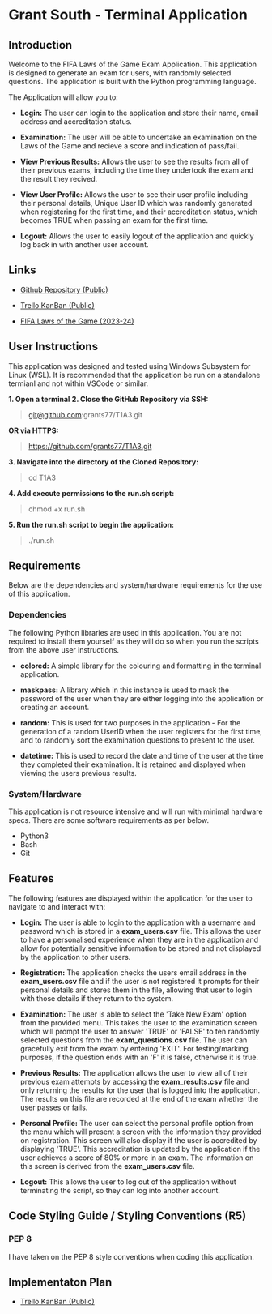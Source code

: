 # Grant South - Terminal Application

## Introduction 

Welcome to the FIFA Laws of the Game Exam Application. This application is designed to generate an exam for users, with randomly selected questions. The application is built with the Python programming language.

The Application will allow you to:

- **Login:** The user can login to the application and store their name, email address and accreditation status. 

- **Examination:** The user will be able to undertake an examination on the Laws of the Game and recieve a score and indication of pass/fail.

- **View Previous Results:** Allows the user to see the results from all of their previous exams, including the time they undertook the exam and the result they recived.

- **View User Profile:** Allows the user to see their user profile including their personal details, Unique User ID which was randomly generated when registering for the first time, and their accreditation status, which becomes TRUE when passing an exam for the first time.

- **Logout:** Allows the user to easily logout of the application and quickly log back in with another user account.

## Links

- [Github Repository (Public)](https://github.com/grants77/T1A3)

- [Trello KanBan (Public)](https://trello.com/b/UhQ6BV0P/t1a3-fifa-lotg-exam)

- [FIFA Laws of the Game (2023-24)](https://www.theifab.com/laws-of-the-game-documents/?language=all&year=2023%2F24)

## User Instructions

This application was designed and tested using Windows Subsystem for Linux (WSL). It is recommended that the application be run on a standalone termianl and not within VSCode or similar.

**1. Open a terminal**
**2. Close the GitHub Repository via SSH:**
> git@github.com:grants77/T1A3.git

**OR via HTTPS:**

> https://github.com/grants77/T1A3.git

**3. Navigate into the directory of the Cloned Repository:**

> cd T1A3

**4. Add execute permissions to the run.sh script:**

> chmod +x run.sh

**5. Run the run.sh script to begin the application:**

> ./run.sh

## Requirements

Below are the dependencies and system/hardware requirements for the use of this application.

### Dependencies

The following Python libraries are used in this application. You are not required to install them yourself as they will do so when you run the scripts from the above user instructions.

- **colored:** A simple library for the colouring and formatting in the terminal application.

- **maskpass:** A library which in this instance is used to mask the password of the user when they are either logging into the application or creating an account.

- **random:** This is used for two purposes in the application - For the generation of a random UserID when the user registers for the first time, and to randomly sort the examination questions to present to the user.

- **datetime:** This is used to record the date and time of the user at the time they completed their examination. It is retained and displayed when viewing the users previous results.

### System/Hardware

This application is not resource intensive and will run with minimal hardware specs. There are some software requirements as per below.

- Python3
- Bash
- Git

## Features

The following features are displayed within the application for the user to navigate to and interact with:

- **Login:** The user is able to login to the application with a username and password which is stored in a **exam_users.csv** file. This allows the user to have a personalised experience when they are in the application and allow for potentially sensitive information to be stored and not displayed by the application to other users.

- **Registration:** The application checks the users email address in the **exam_users.csv** file and if the user is not registered it prompts for their personal details and stores them in the file, allowing that user to login with those details if they return to the system.

- **Examination:** The user is able to select the 'Take New Exam' option from the provided menu. This takes the user to the examination screen which will prompt the user to answer 'TRUE' or 'FALSE' to ten randomly selected questions from the **exam_questions.csv** file. The user can gracefully exit from the exam by entering 'EXIT'. For testing/marking purposes, if the question ends with an 'F' it is false, otherwise it is true.

- **Previous Results:** The application allows the user to view all of their previous exam attempts by accessing the **exam_results.csv** file and only returning the results for the user that is logged into the application. The results on this file are recorded at the end of the exam whether the user passes or fails.

- **Personal Profile:** The user can select the personal profile option from the menu which will present a screen with the information they provided on registration. This screen will also display if the user is accredited by displaying 'TRUE'. This accreditation is updated by the application if the user achieves a score of 80% or more in an exam. The information on this screen is derived from the **exam_users.csv** file.

- **Logout:** This allows the user to log out of the application without terminating the script, so they can log into another account.

## Code Styling Guide / Styling Conventions (R5)

### PEP 8

I have taken on the PEP 8 style conventions when coding this application. 

## Implementaton Plan

- [Trello KanBan (Public)](https://trello.com/b/UhQ6BV0P/t1a3-fifa-lotg-exam)

